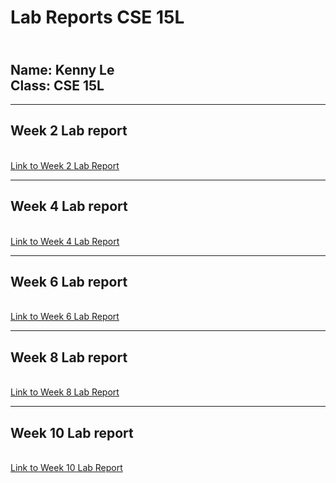 # Lab Reports CSE 15L 
<br/> **Name:** 
Kenny Le
<br/>  **Class:**
CSE 15L
<br/>
---
---

## Week 2 Lab report
<br/> [Link to Week 2 Lab Report](https://redagent750.github.io/CSE15L-Website/week-2-lab-report.html)

---
## Week 4 Lab report
<br/> [Link to Week 4 Lab Report](https://redagent750.github.io/CSE15L-Website/week-4-lab-report.html)

---

## Week 6 Lab report
<br/> [Link to Week 6 Lab Report](https://redagent750.github.io/CSE15L-Website/week-6-lab-report.html)

---

## Week 8 Lab report
<br/> [Link to Week 8 Lab Report](https://redagent750.github.io/CSE15L-Website/week-8-lab-report.html)

---

## Week 10 Lab report
<br/>[Link to Week 10 Lab Report](https://redagent750.github.io/CSE15L-Website/week-10-lab-report.html)